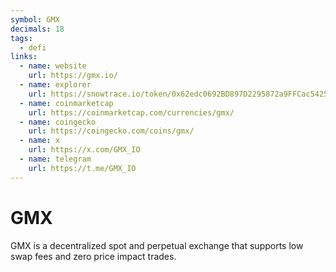 ```yaml
---
symbol: GMX
decimals: 18
tags:
  - defi
links:
  - name: website
    url: https://gmx.io/
  - name: explorer
    url: https://snowtrace.io/token/0x62edc0692BD897D2295872a9FFCac5425011c661
  - name: coinmarketcap
    url: https://coinmarketcap.com/currencies/gmx/
  - name: coingecko
    url: https://coingecko.com/coins/gmx/
  - name: x
    url: https://x.com/GMX_IO
  - name: telegram
    url: https://t.me/GMX_IO
---
```


# GMX

GMX is a decentralized spot and perpetual exchange that supports low swap fees and zero price impact trades.
